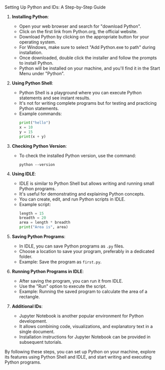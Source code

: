 Setting Up Python and IDs: A Step-by-Step Guide

1. **Installing Python**:
   - Open your web browser and search for "download Python".
   - Click on the first link from Python.org, the official website.
   - Download Python by clicking on the appropriate button for your operating system.
   - For Windows, make sure to select "Add Python.exe to path" during installation.
   - Once downloaded, double click the installer and follow the prompts to install Python.
   - Python will be installed on your machine, and you'll find it in the Start Menu under "Python".



2. **Using Python Shell**:
   - Python Shell is a playground where you can execute Python statements and see instant results.
   - It's not for writing complete programs but for testing and practicing Python statements.
   - Example commands:
     ```python
     print("hello")
     x = 10
     y = 15
     print(x + y)
     ```

3. **Checking Python Version**:
   - To check the installed Python version, use the command:
     ```
     python --version
     ```

4. **Using IDLE**:
   - IDLE is similar to Python Shell but allows writing and running small Python programs.
   - It's useful for demonstrating and explaining Python concepts.
   - You can create, edit, and run Python scripts in IDLE.
   - Example script:
     ```python
     length = 15
     breadth = 20
     area = length * breadth
     print("Area is", area)
     ```

5. **Saving Python Programs**:
   - In IDLE, you can save Python programs as `.py` files.
   - Choose a location to save your program, preferably in a dedicated folder.
   - Example: Save the program as `first.py`.

6. **Running Python Programs in IDLE**:
   - After saving the program, you can run it from IDLE.
   - Use the "Run" option to execute the script.
   - Example: Running the saved program to calculate the area of a rectangle.

7. **Additional IDs**:
   - Jupyter Notebook is another popular environment for Python development.
   - It allows combining code, visualizations, and explanatory text in a single document.
   - Installation instructions for Jupyter Notebook can be provided in subsequent tutorials.

By following these steps, you can set up Python on your machine, explore its features using Python Shell and IDLE, and start writing and executing Python programs.
